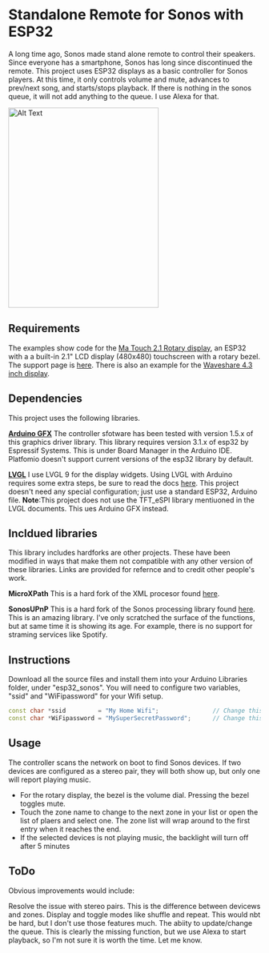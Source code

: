 # Standalone Remote for Sonos with ESP32
A long time ago, Sonos made  stand alone remote to control their speakers. Since everyone has a smartphone, Sonos has long since discontinued the remote. This project uses ESP32 displays as a basic controller for Sonos players.  At this time, it only controls volume and mute, advances to prev/next song, and starts/stops playback. If there is nothing in the sonos queue, it will not add anything to the queue. I use Alexa for that.

<img src="./assets/matouch_21_display.jpg" alt="Alt Text" width="300" height="400">

## Requirements

The examples show code for the [Ma Touch 2.1 Rotary display](https://www.makerfabs.com/matouch-esp32-s3-rotary-ips-display-with-touch-2-1-st7701.html), an ESP32 with a a built-in 2.1" LCD display (480x480) touchscreen with a rotary bezel. The support page is [here](https://wiki.makerfabs.com/MaTouch_ESP32_S3_2.1_Rotary_TFT_with_Touch.html).
 There is also an example for the [Waveshare 4.3 inch display](https://www.waveshare.com/esp32-s3-touch-lcd-4.3.htm).

## Dependencies

This project uses the following libraries.  

**[Arduino GFX](https://github.com/moononournation/Arduino_GFX)**
The controller sfotware has been tested with version 1.5.x of this graphics driver library. This library requires version 3.1.x of esp32 by Espressif Systems. This is under Board Manager in the Arduino IDE. Platfomio doesn't support current versions of the esp32 library by default. 

**[LVGL](https://github.com/lvgl/lvgl)**
I use LVGL 9 for the display widgets. Using LVGL with Arduino requires some extra steps, be sure to read the docs [here](https://docs.lvgl.io/master/details/integration/framework/arduino.html). This project doesn't need any special configuration; just use a standard ESP32, Arduino file. **Note**:This project does not use the TFT_eSPI library mentiuoned in the LVGL documents. This ues Arduino GFX instead. 

## Incldued libraries
This library includes hardforks are other projects. These have been modified in ways that make them not compatible with any other version of these libraries. Links are provided for refernce and to credit other people's work.

**MicroXPath**
This is a hard fork of the XML procesor found [here](https://github.com/tmittet/microxpath). 

**SonosUPnP**
This is a hard fork of the Sonos processing library found [here](https://github.com/javos65/Sonos-ESP32). This is an amazing library. I've only scratched the surface of the functions, but at same time it is showing its age. For example, there is no support for straming services like Spotify. 

## Instructions
Download all the source files and install them into your Arduino Libraries folder, under "esp32_sonos". You will need to configure two variables, "ssid" and "WiFipassword" for your Wifi setup.

```cpp
const char *ssid         = "My Home Wifi";               // Change this to your WiFi SSID
const char *WiFipassword = "MySuperSecretPassword";      // Change this to your WiFi password
```

## Usage

The controller scans the network on boot to find Sonos devices. If two devices are configured as a stereo pair, they will both show up, but only one will report playing music.

- For the rotary display, the bezel is the volume dial. Pressing the bezel toggles mute.
- Touch the zone name to change to the next zone in your list or open the list of plaers and select one. The zone list will wrap around to the first entry when it reaches the end.
- If the selected devices is not playing music, the backlight will turn off after 5 minutes

## ToDo
 Obvious improvements would include:

Resolve the issue with stereo pairs. This is the difference between devicews and zones.
Display and toggle modes like shuffle and repeat.  This would nbt be hard, but I don't use those features much.
The abiity to update/change the queue. This is clearly the missing function, but we use Alexa to start playback, so I'm not sure it is worth the time. Let me know.